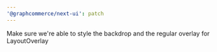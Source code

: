 ```yaml
---
'@graphcommerce/next-ui': patch
---
```


Make sure we're able to style the backdrop and the regular overlay for
LayoutOverlay
